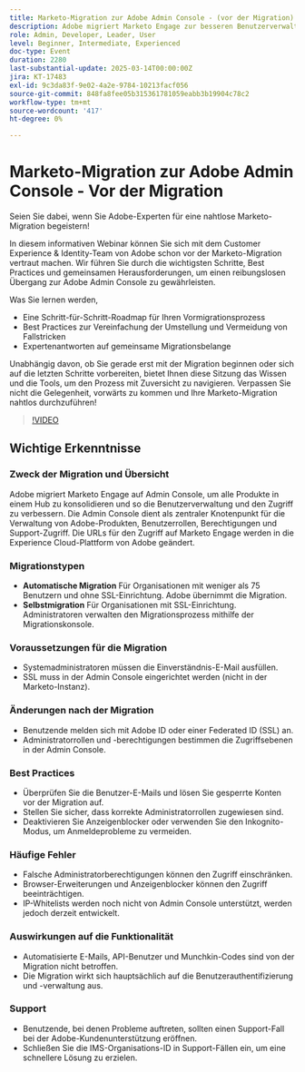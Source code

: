 ```yaml
---
title: Marketo-Migration zur Adobe Admin Console - (vor der Migration)
description: Adobe migriert Marketo Engage zur besseren Benutzerverwaltung auf die Admin Console. Erfahren Sie mehr über automatische und Self-Migration-Typen, Voraussetzungen, Änderungen nach der Migration, Best Practices, häufige Fehler und Support. Rufen Sie die Sitzungsaufzeichnung auf der Experience League-Website von Adobe auf.
role: Admin, Developer, Leader, User
level: Beginner, Intermediate, Experienced
doc-type: Event
duration: 2280
last-substantial-update: 2025-03-14T00:00:00Z
jira: KT-17483
exl-id: 9c3da83f-9e02-4a2e-9784-10213facf056
source-git-commit: 848fa8fee05b315361781059eabb3b19904c78c2
workflow-type: tm+mt
source-wordcount: '417'
ht-degree: 0%

---
```


# Marketo-Migration zur Adobe Admin Console - Vor der Migration

Seien Sie dabei, wenn Sie Adobe-Experten für eine nahtlose Marketo-Migration begeistern!

In diesem informativen Webinar können Sie sich mit dem Customer Experience &amp; Identity-Team von Adobe schon vor der Marketo-Migration vertraut machen. Wir führen Sie durch die wichtigsten Schritte, Best Practices und gemeinsamen Herausforderungen, um einen reibungslosen Übergang zur Adobe Admin Console zu gewährleisten.

Was Sie lernen werden,

* Eine Schritt-für-Schritt-Roadmap für Ihren Vormigrationsprozess
* Best Practices zur Vereinfachung der Umstellung und Vermeidung von Fallstricken
* Expertenantworten auf gemeinsame Migrationsbelange

Unabhängig davon, ob Sie gerade erst mit der Migration beginnen oder sich auf die letzten Schritte vorbereiten, bietet Ihnen diese Sitzung das Wissen und die Tools, um den Prozess mit Zuversicht zu navigieren. Verpassen Sie nicht die Gelegenheit, vorwärts zu kommen und Ihre Marketo-Migration nahtlos durchzuführen!

>[!VIDEO](https://video.tv.adobe.com/v/3449712/?learn=on&enablevpops)

## Wichtige Erkenntnisse

### Zweck der Migration und Übersicht

Adobe migriert Marketo Engage auf Admin Console, um alle Produkte in einem Hub zu konsolidieren und so die Benutzerverwaltung und den Zugriff zu verbessern.  Die Admin Console dient als zentraler Knotenpunkt für die Verwaltung von Adobe-Produkten, Benutzerrollen, Berechtigungen und Support-Zugriff. Die URLs für den Zugriff auf Marketo Engage werden in die Experience Cloud-Plattform von Adobe geändert.

### Migrationstypen

* **Automatische Migration** Für Organisationen mit weniger als 75 Benutzern und ohne SSL-Einrichtung. Adobe übernimmt die Migration.
* **Selbstmigration** Für Organisationen mit SSL-Einrichtung. Administratoren verwalten den Migrationsprozess mithilfe der Migrationskonsole.

### Voraussetzungen für die Migration

* Systemadministratoren müssen die Einverständnis-E-Mail ausfüllen.
* SSL muss in der Admin Console eingerichtet werden (nicht in der Marketo-Instanz).

### Änderungen nach der Migration

* Benutzende melden sich mit Adobe ID oder einer Federated ID (SSL) an.
* Administratorrollen und -berechtigungen bestimmen die Zugriffsebenen in der Admin Console.

### Best Practices

* Überprüfen Sie die Benutzer-E-Mails und lösen Sie gesperrte Konten vor der Migration auf.
* Stellen Sie sicher, dass korrekte Administratorrollen zugewiesen sind.
* Deaktivieren Sie Anzeigenblocker oder verwenden Sie den Inkognito-Modus, um Anmeldeprobleme zu vermeiden.

### Häufige Fehler

* Falsche Administratorberechtigungen können den Zugriff einschränken.
* Browser-Erweiterungen und Anzeigenblocker können den Zugriff beeinträchtigen.
* IP-Whitelists werden noch nicht von Admin Console unterstützt, werden jedoch derzeit entwickelt.

### Auswirkungen auf die Funktionalität

* Automatisierte E-Mails, API-Benutzer und Munchkin-Codes sind von der Migration nicht betroffen.
* Die Migration wirkt sich hauptsächlich auf die Benutzerauthentifizierung und -verwaltung aus.

### Support

* Benutzende, bei denen Probleme auftreten, sollten einen Support-Fall bei der Adobe-Kundenunterstützung eröffnen.
* Schließen Sie die IMS-Organisations-ID in Support-Fällen ein, um eine schnellere Lösung zu erzielen.
